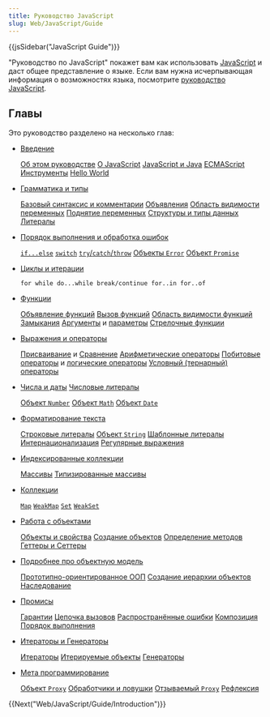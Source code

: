 ```yaml
---
title: Руководство JavaScript
slug: Web/JavaScript/Guide
---
```


{{jsSidebar("JavaScript Guide")}}

"Руководство по JavaScript" покажет вам как использовать [JavaScript](/ru/docs/Web/JavaScript) и даст общее представление о языке. Если вам нужна исчерпывающая информация о возможностях языка, посмотрите [руководство JavaScript](/ru/docs/Web/JavaScript/Reference).

## Главы

Это руководство разделено на несколько глав:

- [Введение](/ru/docs/Web/JavaScript/Guide/Введение_в_JavaScript)

  [Об этом руководстве](/ru/docs/Web/JavaScript/Guide/Введение_в_JavaScript#Где_можно_найти_информацию_о_JavaScript)
  [О JavaScript](/ru/docs/Web/JavaScript/Guide/Введение_в_JavaScript#Что_такое_JavaScript)
  [JavaScript и Java](/ru/docs/Web/JavaScript/Guide/Введение_в_JavaScript#JavaScript_и_Java)
  [ECMAScript](/ru/docs/Web/JavaScript/Guide/Введение_в_JavaScript#JavaScript_и_спецификация_ECMAScript)
  [Инструменты](/ru/docs/Web/JavaScript/Guide/Введение_в_JavaScript#Начинаем_знакомство_с_JavaScript)
  [Hello World](/ru/docs/Web/JavaScript/Guide/Введение_в_JavaScript#Hello_world)

- [Грамматика и типы](/ru/docs/Web/JavaScript/Guide/Grammar_and_types)

  [Базовый синтаксис и комментарии](/ru/docs/Web/JavaScript/Guide/Grammar_and_types#Основы)
  [Объявления](/ru/docs/Web/JavaScript/Guide/Grammar_and_types#Объявления)
  [Область видимости переменных](/ru/docs/Web/JavaScript/Guide/Grammar_and_types#Область_видимости_переменных)
  [Поднятие переменных](/ru/docs/Web/JavaScript/Guide/Grammar_and_types#Поднятие_переменных)
  [Структуры и типы данных](/ru/docs/Web/JavaScript/Guide/Grammar_and_types#Структуры_и_типы_данных)
  [Литералы](/ru/docs/Web/JavaScript/Guide/Grammar_and_types#Литералы)

- [Порядок выполнения и обработка ошибок](/ru/docs/Web/JavaScript/Guide/Control_flow_and_error_handling)

  [`if...else`](/ru/docs/Web/JavaScript/Guide/Control_flow_and_error_handling#Инструкция_if...else)
  [`switch`](/ru/docs/Web/JavaScript/Guide/Control_flow_and_error_handling#Инструкция_switch)
  [`try`/`catch`/`throw`](/ru/docs/Web/JavaScript/Guide/Control_flow_and_error_handling#Инструкции_обработки_исключений)
  [Объекты `Error`](/ru/docs/Web/JavaScript/Guide/Control_flow_and_error_handling#Использование_объекта_Error)
  [Объект `Promise`](/ru/docs/Web/JavaScript/Guide/Control_flow_and_error_handling#Объект_Promise)

- [Циклы и итерации](/ru/docs/Web/JavaScript/Guide/Циклы_и_итерации)

  `for while do...while break/continue for..in for..of`

<!---->

- [Функции](/ru/docs/Web/JavaScript/Guide/Functions)

  [Объявление функций](/ru/docs/Web/JavaScript/Guide/Functions#Объявление_функций)
  [Вызов функций](/ru/docs/Web/JavaScript/Guide/Functions#Вызов_функций)
  [Область видимости функций](/ru/docs/Web/JavaScript/Guide/Functions#Область_видимости_функций)
  [Замыкания](/ru/docs/Web/JavaScript/Guide/Functions#Замыкания)
  [Аргументы](/ru/docs/Web/JavaScript/Guide/Functions#%D0%98%D1%81%D0%BF%D0%BE%D0%BB%D1%8C%D0%B7%D0%BE%D0%B2%D0%B0%D0%BD%D0%B8%D0%B5_%D0%BE%D0%B1%D1%8A%D0%B5%D0%BA%D1%82%D0%B0_arguments) и [параметры](/ru/docs/Web/JavaScript/Guide/Functions#Параметры_функции)
  [Стрелочные функции](/ru/docs/Web/JavaScript/Guide/Functions#Стрелочные_функции)

- [Выражения и операторы](/ru/docs/Web/JavaScript/Guide/Expressions_and_Operators)

  [Присваивание](/ru/docs/Web/JavaScript/Guide/Expressions_and_Operators#Операторы_присваивания) и [Сравнение](/ru/docs/Web/JavaScript/Guide/Expressions_and_Operators#Операторы_сравнения)
  [Арифметические операторы](/ru/docs/Web/JavaScript/Guide/Expressions_and_Operators#Арифметические_операторы)
  [Побитовые операторы](</ru/docs/Web/JavaScript/Guide/Expressions_and_Operators#Битовые_(поразрядные)_операторы>) и [логические операторы](/ru/docs/Web/JavaScript/Guide/Expressions_and_Operators#Логические_операторы)
  [Условный (тернарный) операторы](</ru/docs/Web/JavaScript/Guide/Expressions_and_Operators#Условный_(тернарный)_оператор>)

- [Числа и даты](/ru/docs/Web/JavaScript/Guide/Numbers_and_dates) [Числовые литералы](/ru/docs/Web/JavaScript/Guide/Numbers_and_dates#Numbers)

  [Объект `Number`](/ru/docs/Web/JavaScript/Guide/Numbers_and_dates#Объект_Number)
  [Объект `Math`](/ru/docs/Web/JavaScript/Guide/Numbers_and_dates#Объект_Math)
  [Объект `Date`](/ru/docs/Web/JavaScript/Guide/Numbers_and_dates#Объект_Date)

- [Форматирование текста](/ru/docs/Web/JavaScript/Guide/Text_formatting)

  [Строковые литералы](/ru/docs/Web/JavaScript/Guide/Text_formatting#Строковые_литералы)
  [Объект `String`](/ru/docs/Web/JavaScript/Guide/Text_formatting#Объекты_String)
  [Шаблонные литералы](/ru/docs/Web/JavaScript/Guide/Text_formatting#Многострочные_шаблонные_строки)
  [Интернационализация](/ru/docs/Web/JavaScript/Guide/Text_formatting#Интернационализация)
  [Регулярные выражения](/ru/docs/Web/JavaScript/Guide/Regular_Expressions#Работа_с_Регулярными_Выражениями)

<!---->

- [Индексированные коллекции](/ru/docs/Web/JavaScript/Guide/Indexed_collections)

  [Массивы](/ru/docs/Web/JavaScript/Guide/Indexed_collections#Array_объект)
  [Типизированные массивы](/ru/docs/Web/JavaScript/Guide/Indexed_collections#Типизированные_массивы)

- [Коллекции](/ru/docs/Web/JavaScript/Guide/Keyed_collections)

  [`Map`](/ru/docs/Web/JavaScript/Guide/Keyed_collections#Тип_Map)
  [`WeakMap`](/ru/docs/Web/JavaScript/Guide/Keyed_collections#Тип_WeakMap)
  [`Set`](/ru/docs/Web/JavaScript/Guide/Keyed_collections#Тип_Set)
  [`WeakSet`](/ru/docs/Web/JavaScript/Guide/Keyed_collections#Тип_WeakSet)

- [Работа с объектами](/ru/docs/Web/JavaScript/Guide/Working_with_Objects)

  [Объекты и свойства](/ru/docs/Web/JavaScript/Guide/Working_with_Objects#Объекты_и_свойства)
  [Создание объектов](/ru/docs/Web/JavaScript/Guide/Working_with_Objects#Создание_новых_объектов)
  [Определение методов](/ru/docs/Web/JavaScript/Guide/Working_with_Objects#Определение_методов)
  [Геттеры и Сеттеры](/ru/docs/Web/JavaScript/Guide/Working_with_Objects#Определение_геттеров_и_сеттеров)

- [Подробнее про объектную модель](/ru/docs/Web/JavaScript/Guide/Details_of_the_Object_Model)

  [Прототипно-ориентированное ООП](/ru/docs/Web/JavaScript/Guide/Details_of_the_Object_Model#Языки_основанные_на_классах_против_Прототипно-ориентированных_языков)
  [Создание иерархии объектов](/ru/docs/Web/JavaScript/Guide/Details_of_the_Object_Model#Создание_иерархии)
  [Наследование](/ru/docs/Web/JavaScript/Guide/Details_of_the_Object_Model#Наследование_свойств)

<!---->

- [Промисы](/ru/docs/Web/JavaScript/Guide/Ispolzovanie_promisov)

  [Гарантии](/ru/docs/Web/JavaScript/Guide/Ispolzovanie_promisov#Гарантии)
  [Цепочка вызовов](/ru/docs/Web/JavaScript/Guide/Ispolzovanie_promisov#Цепочка_вызовов)
  [Распространённые ошибки](/ru/docs/Web/JavaScript/Guide/Ispolzovanie_promisov#Распространение_ошибки)
  [Композиция](/ru/docs/Web/JavaScript/Guide/Ispolzovanie_promisov#Композиция)
  [Порядок выполнения](/ru/docs/Web/JavaScript/Guide/Ispolzovanie_promisov#Порядок_выполнения)

- [Итераторы и Генераторы](/ru/docs/Web/JavaScript/Guide/Iterators_and_Generators)

  [Итераторы](/ru/docs/Web/JavaScript/Guide/Iterators_and_Generators#Итераторы)
  [Итерируемые объекты](/ru/docs/Web/JavaScript/Guide/Iterators_and_Generators#Итерируемые_объекты)
  [Генераторы](/ru/docs/Web/JavaScript/Guide/Iterators_and_Generators#Генераторы)

- [Мета
  программирование](/ru/docs/Web/JavaScript/Guide/Meta_programming)

  [Объект `Proxy`](/ru/docs/Web/JavaScript/Guide/Meta_programming#Объекты_Proxy)
  [Обработчики и ловушки](/ru/docs/Web/JavaScript/Guide/Meta_programming#Обработчики_и_ловушки)
  [Отзываемый `Proxy`](/ru/docs/Web/JavaScript/Guide/Meta_programming#Отзываемый_Proxy)
  [Рефлексия](/ru/docs/Web/JavaScript/Guide/Meta_programming#Рефлексия)

{{Next("Web/JavaScript/Guide/Introduction")}}
